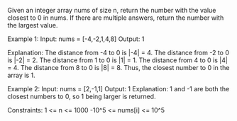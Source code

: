 <p>Given an integer array nums of size n, return the number with the value closest to 0 in nums. 
If there are multiple answers, return the number with the largest value.</p>

<p>Example 1:
Input: nums = [-4,-2,1,4,8]
Output: 1</p>

Explanation:
The distance from -4 to 0 is |-4| = 4.
The distance from -2 to 0 is |-2| = 2.
The distance from 1 to 0 is |1| = 1.
The distance from 4 to 0 is |4| = 4.
The distance from 8 to 0 is |8| = 8.
Thus, the closest number to 0 in the array is 1.

Example 2:
Input: nums = [2,-1,1]
Output: 1
Explanation: 1 and -1 are both the closest numbers to 0, so 1 being larger is returned.

Constraints:
1 <= n <= 1000
-10^5 <= nums[i] <= 10^5
